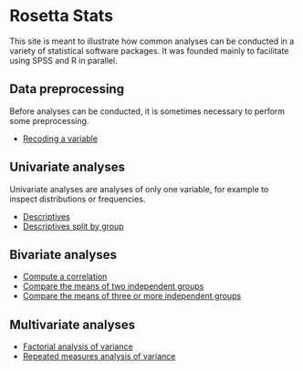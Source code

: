 Rosetta Stats
=============

This site is meant to illustrate how common analyses can be conducted in a variety of statistical software packages. It was founded mainly to facilitate using SPSS and R in parallel.

## Data preprocessing

Before analyses can be conducted, it is sometimes necessary to perform some preprocessing.

- [Recoding a variable](recoding.html)

## Univariate analyses

Univariate analyses are analyses of only one variable, for example to inspect distributions or frequencies.

- [Descriptives](descriptives.html)
- [Descriptives split by group](descriptives-by-group.html)

## Bivariate analyses

- [Compute a correlation](correlation.html)
- [Compare the means of two independent groups](independent-t-test.html)
- [Compare the means of three or more independent groups](oneway-anova.html)

## Multivariate analyses

- [Factorial analysis of variance](factorial-anova.html)
- [Repeated measures analysis of variance](repeated-measures-anova.html)

<!-- ## Intensive longitudinal analyses -->

